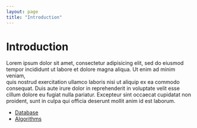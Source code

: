 ```yaml
---
layout: page
title: "Introduction"    
--- 
```


# Introduction 

Lorem ipsum dolor sit amet, consectetur adipisicing elit, sed do eiusmod   
tempor incididunt ut labore et dolore magna aliqua. Ut enim ad minim veniam,    
quis nostrud exercitation ullamco laboris nisi ut aliquip ex ea commodo 
consequat. Duis aute irure dolor in reprehenderit in voluptate velit esse   
cillum dolore eu fugiat nulla pariatur. Excepteur sint occaecat cupidatat non   
proident, sunt in culpa qui officia deserunt mollit anim id est laborum.    

* [Database](https://ggirelli.github.io/iFISH-probe-design/database)   
* [Algorithms](https://ggirelli.github.io/iFISH-probe-design/algorithms)